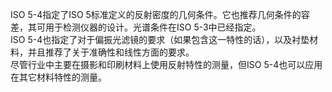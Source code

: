 ISO 5-4指定了ISO 5标准定义的反射密度的几何条件。它也推荐几何条件的容差，其可用于检测仪器的设计。光谱条件在ISO 5-3中已经指定。  
ISO 5-4也指定了对于偏振光滤镜的要求（如果包含这一特性的话），以及衬垫材料，并且推荐了关于准确性和线性方面的要求。  
尽管行业中主要在摄影和印刷材料上使用反射特性的测量，但ISO 5-4也可以应用在其它材料特性的测量。

